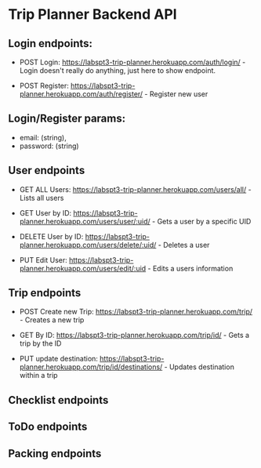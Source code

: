 # Trip Planner Backend API

## Login endpoints:

- POST Login: <https://labspt3-trip-planner.herokuapp.com/auth/login/> - Login doesn't really do anything, just here to show endpoint.

- POST Register: <https://labspt3-trip-planner.herokuapp.com/auth/register/> - Register new user

## Login/Register params:

- email: (string),
- password: (string)


## User endpoints

- GET ALL Users:  <https://labspt3-trip-planner.herokuapp.com/users/all/> - Lists all users

- GET User by ID: <https://labspt3-trip-planner.herokuapp.com/users/user/:uid/> - Gets a user by a specific UID

- DELETE User by ID: <https://labspt3-trip-planner.herokuapp.com/users/delete/:uid/> - Deletes a user

- PUT Edit User: <https://labspt3-trip-planner.herokuapp.com/users/edit/:uid> - Edits a users information

## Trip endpoints

- POST Create new Trip: <https://labspt3-trip-planner.herokuapp.com/trip/> - Creates a new trip

- GET By ID: <https://labspt3-trip-planner.herokuapp.com/trip/id/> - Gets a trip by the ID

- PUT update destination: <https://labspt3-trip-planner.herokuapp.com/trip/id/destinations/> - Updates destination within a trip

## Checklist endpoints

## ToDo endpoints

## Packing endpoints
